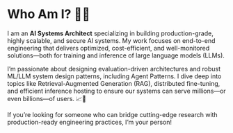 # Who Am I? 🤖✨

I am an **AI Systems Architect** specializing in building production-grade, highly scalable, and secure AI systems. My work focuses on end-to-end engineering that delivers optimized, cost-efficient, and well-monitored solutions—both for training and inference of large language models (LLMs).

I’m passionate about designing evaluation-driven architectures and robust ML/LLM system design patterns, including Agent Patterns. I dive deep into topics like Retrieval-Augmented Generation (RAG), distributed fine-tuning, and efficient inference hosting to ensure our systems can serve millions—or even billions—of users. 📈🚀

If you’re looking for someone who can bridge cutting-edge research with production-ready engineering practices, I’m your person!

